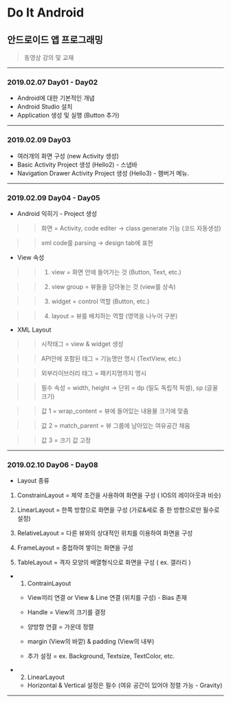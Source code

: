 # Do It Android
## 안드로이드 앱 프로그래밍
> 동영상 강의 및 교재
***
### 2019.02.07 Day01 - Day02
  * Android에 대한 기본적인 개념
  * Android Studio 설치
  * Application 생성 및 실행 (Button 추가)
***
### 2019.02.09 Day03
 * 여러개의 화면 구성 (new Activity 생성)
 * Basic Activity Project 생성 (Hello2) - 스냅바
 * Navigation Drawer Activity Project 생성 (Hello3) - 햄버거 메뉴.
***
### 2019.02.09 Day04 - Day05
 * Android 익히기 - Project 생성
 
 >> 화면 = Activity, code editer -> class generate 기능 (코드 자동생성)
 
 >> xml code를 parsing -> design tab에 표현

 * View 속성
 
 >> 1) view = 화면 안에 들어가는 것 (Button, Text, etc.)
 
 >> 2) view group = 뷰들을 담아놓는 것 (view를 상속)
 
 >> 3) widget = control 역할 (Button, etc.)
 
 >> 4) layout = 뷰를 배치하는 역할 (영역을 나누어 구분)
 
 * XML Layout
 
 >> 시작태그 = view & widget 생성
 
 >> API안에 포함된 태그 = 기능명만 명시 (TextView, etc.)
 
 >> 외부라이브러리 태그 = 패키지명까지 명시
 
 >> 필수 속성 = width, height -> 단위 = dp (밀도 독립적 픽셀), sp (글꼴 크기)
 
 >> 값 1 = wrap_content = 뷰에 들어있는 내용물 크기에 맞춤
 
 >> 값 2 = match_parent = 뷰 그룹에 남아있는 여유공간 채움
 
 >> 값 3 = 크기 값 고정
 ***
 ### 2019.02.10 Day06 - Day08
  * Layout 종류
  
  
   1) ConstrainLayout = 제약 조건을 사용하여 화면을 구성 ( IOS의 레이아웃과 비슷)
   
   2) LinearLayout = 한쪽 방향으로 화면을 구성 (가로&세로 중 한 방향으로만 필수로 설정)
   
   3) RelativeLayout = 다른 뷰와의 상대적인 위치를 이용하여 화면을 구성
   
   4) FrameLayout = 중첩하여 쌓이는 화면을 구성
   
   5) TableLayout = 격자 모양의 배열형식으로 화면을 구성 ( ex. 갤러리 )
  
  * 1) ContrainLayout
     
     * View끼리 연결 or View & Line 연결 (위치를 구성) - Bias 존재
     
     * Handle = View의 크기를 결정
     
     * 양방향 연결 = 가운데 정렬
     
     * margin (View의 바깥) & padding (View의 내부)
     
     * 추가 설정 = ex. Background, Textsize, TextColor, etc.
  
  * 2) LinearLayout
     
     * Horizontal & Vertical 설정은 필수 (여유 공간이 있어야 정렬 가능 - Gravity)
***

